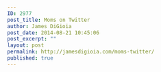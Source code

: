 ```yaml
---
ID: 2977
post_title: Moms on Twitter
author: James DiGioia
post_date: 2014-08-21 10:45:06
post_excerpt: ""
layout: post
permalink: http://jamesdigioia.com/moms-twitter/
published: true
---
```

